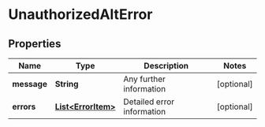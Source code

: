 

# UnauthorizedAltError

## Properties

Name | Type | Description | Notes
------------ | ------------- | ------------- | -------------
**message** | **String** | Any further information |  [optional]
**errors** | [**List&lt;ErrorItem&gt;**](ErrorItem.md) | Detailed error information |  [optional]




